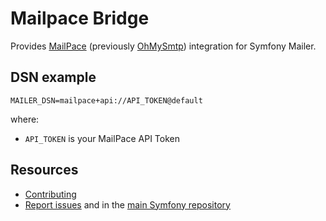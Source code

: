 Mailpace Bridge
===============

Provides [MailPace](https://mailpace.com/) (previously [OhMySmtp](https://docs.mailpace.com/guide/moving_from_ohmysmtp/)) integration for Symfony Mailer.


DSN example
-----------

```
MAILER_DSN=mailpace+api://API_TOKEN@default
```

where:
 - `API_TOKEN` is your MailPace API Token


Resources
---------

 * [Contributing](https://symfony.com/doc/current/contributing/index.html)
 * [Report issues](https://github.com/symfony/symfony/issues) and
   in the [main Symfony repository](https://github.com/symfony/symfony)
